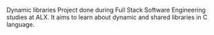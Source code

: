 Dynamic libraries
Project done during Full Stack Software Engineering studies at ALX. It aims to learn about dynamic and shared libraries in C language.
